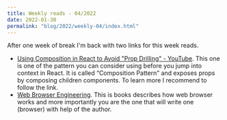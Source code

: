 ```yaml
---
title: Weekly reads - 04/2022
date: 2022-01-30
permalink: "blog/2022/weekly-04/index.html"
---
```


After one week of break I'm back with two links for this week reads.

- [Using Composition in React to Avoid "Prop Drilling" - YouTube](https://www.youtube.com/watch?app=desktop&v=3XaXKiXtNjw). This one is one of the pattern you can consider using before you jump into context in React. It is called <q>Composition Pattern</q> and exposes props by composing children components. To learn more I recommend to follow the link.
- [Web Browser Engineering](https://browser.engineering/). This is books describes how web browser works and more importantly you are the one that will write one (browser) with help of the author.
